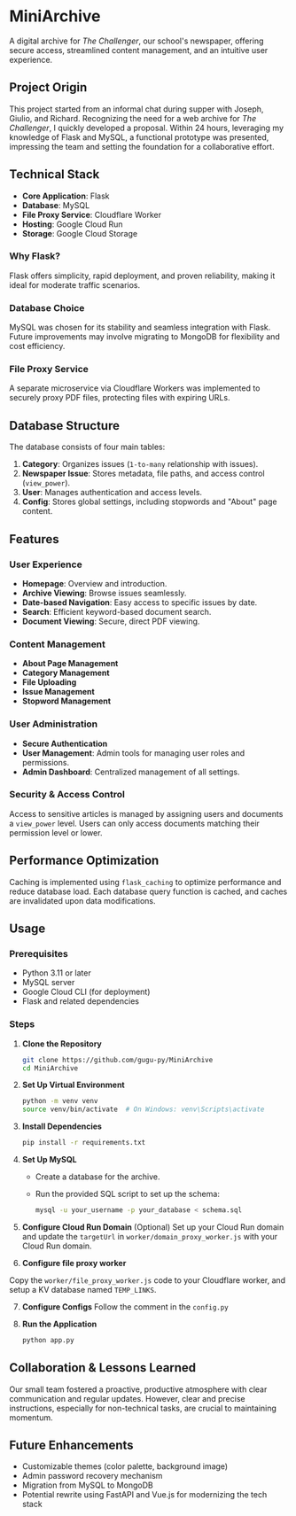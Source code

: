 # MiniArchive

A digital archive for *The Challenger*, our school's newspaper, offering secure access, streamlined content management, and an intuitive user experience.

## Project Origin

This project started from an informal chat during supper with Joseph, Giulio, and Richard. Recognizing the need for a web archive for *The Challenger*, I quickly developed a proposal. Within 24 hours, leveraging my knowledge of Flask and MySQL, a functional prototype was presented, impressing the team and setting the foundation for a collaborative effort.

## Technical Stack

- **Core Application**: Flask
- **Database**: MySQL
- **File Proxy Service**: Cloudflare Worker
- **Hosting**: Google Cloud Run
- **Storage**: Google Cloud Storage

### Why Flask?
Flask offers simplicity, rapid deployment, and proven reliability, making it ideal for moderate traffic scenarios.

### Database Choice
MySQL was chosen for its stability and seamless integration with Flask. Future improvements may involve migrating to MongoDB for flexibility and cost efficiency.

### File Proxy Service
A separate microservice via Cloudflare Workers was implemented to securely proxy PDF files, protecting files with expiring URLs.

## Database Structure
The database consists of four main tables:

1. **Category**: Organizes issues (`1-to-many` relationship with issues).
2. **Newspaper Issue**: Stores metadata, file paths, and access control (`view_power`).
3. **User**: Manages authentication and access levels.
4. **Config**: Stores global settings, including stopwords and "About" page content.

## Features

### User Experience
- **Homepage**: Overview and introduction.
- **Archive Viewing**: Browse issues seamlessly.
- **Date-based Navigation**: Easy access to specific issues by date.
- **Search**: Efficient keyword-based document search.
- **Document Viewing**: Secure, direct PDF viewing.

### Content Management
- **About Page Management**
- **Category Management**
- **File Uploading**
- **Issue Management**
- **Stopword Management**

### User Administration
- **Secure Authentication**
- **User Management**: Admin tools for managing user roles and permissions.
- **Admin Dashboard**: Centralized management of all settings.

### Security & Access Control
Access to sensitive articles is managed by assigning users and documents a `view_power` level. Users can only access documents matching their permission level or lower.

## Performance Optimization
Caching is implemented using `flask_caching` to optimize performance and reduce database load. Each database query function is cached, and caches are invalidated upon data modifications.

## Usage

### Prerequisites

- Python 3.11 or later
- MySQL server
- Google Cloud CLI (for deployment)
- Flask and related dependencies

### Steps

1. **Clone the Repository**

   ```bash
   git clone https://github.com/gugu-py/MiniArchive
   cd MiniArchive
   ```

2. **Set Up Virtual Environment**

   ```bash
   python -m venv venv
   source venv/bin/activate  # On Windows: venv\Scripts\activate
   ```

3. **Install Dependencies**

   ```bash
   pip install -r requirements.txt
   ```

4. **Set Up MySQL**
   - Create a database for the archive.
   - Run the provided SQL script to set up the schema:

     ```bash
     mysql -u your_username -p your_database < schema.sql
     ```

5. **Configure Cloud Run Domain** (Optional)
   Set up your Cloud Run domain and update the `targetUrl` in `worker/domain_proxy_worker.js` with your Cloud Run domain.

6. **Configure file proxy worker**

  Copy the `worker/file_proxy_worker.js` code to your Cloudflare worker, and setup a KV database named `TEMP_LINKS`.


7. **Configure Configs**
   Follow the comment in the `config.py`

8. **Run the Application**

   ```bash
   python app.py
   ```


## Collaboration & Lessons Learned
Our small team fostered a proactive, productive atmosphere with clear communication and regular updates. However, clear and precise instructions, especially for non-technical tasks, are crucial to maintaining momentum.

## Future Enhancements
- Customizable themes (color palette, background image)
- Admin password recovery mechanism
- Migration from MySQL to MongoDB
- Potential rewrite using FastAPI and Vue.js for modernizing the tech stack
